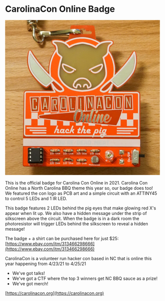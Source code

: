# CarolinaCon Online Badge

![Pic of the Badge](thumbnail.jpg)

This is the official badge for Carolina Con Online in 2021. Carolina Con Online has a North Carolina BBQ theme this year so, our badge does too! We featured the con logo as PCB art and a simple circuit with an ATTINY45 to control 5 LEDs and 1 IR LED.

This badge features 2 LEDs behind the pig eyes that make glowing red X's appear when lit up. We also have a hidden message under the strip of silkscreen above the circuit. When the badge is in a dark room the photoresistor will trigger LEDs behind the silkscreen to reveal a hidden message!

The badge + a shirt can be purchased here for just $25: [https://www.ebay.com/itm/313466298666](https://www.ebay.com/itm/313466298666)

CarolinaCon is a volunteer run hacker con based in NC that is online this year happening from 4/23/21 to 4/25/21

* We've got talks!
* We've got a CTF where the top 3 winners get NC BBQ sauce as a prize!
* We've got merch!

[https://carolinacon.org](https://carolinacon.org)